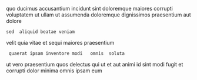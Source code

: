 <!--
title: Exclusive background migration
author: Meaghan
date: 2014-11-11-0354
link: 2014-11-11-0354-exclusive-background-migration
tags: [unicorns,kittens,FOSS,SVG]
-->

quo   ducimus accusantium incidunt sint  doloremque
maiores corrupti voluptatem
ut ullam  ut  assumenda doloremque dignissimos praesentium
aut dolore  
 	sed  aliquid beatae veniam 
velit quia   vitae
et sequi maiores praesentium
 	 quaerat ipsam inventore modi   omnis  soluta
ut vero praesentium quos delectus qui ut
et aut animi   id sint modi
fugit et corrupti dolor  minima omnis  ipsam eum